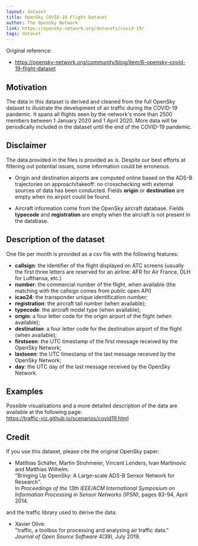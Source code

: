```yaml
---
layout: dataset
title: OpenSky COVID-19 Flight Dataset
author: The OpenSky Network
link: https://opensky-network.org/datasets/covid-19/
tags: dataset
---
```


Original reference:
- <https://opensky-network.org/community/blog/item/6-opensky-covid-19-flight-dataset>


## Motivation

The data in this dataset is derived and cleaned from the full OpenSky
dataset to illustrate the development of air traffic during the COVID-19 pandemic. 
It spans all flights seen by the network's more than 2500 members between 
1 January 2020 and 1 April 2020. More data will be periodically
included in the dataset until the end of the COVID-19 pandemic.


## Disclaimer

The data provided in the files is provided as is. Despite our best efforts at 
filtering out potential issues, some information could be erroneous.

- Origin and destination airports are computed online based on the ADS-B
  trajectories on approach/takeoff: no crosschecking with external sources of 
  data has been conducted. Fields **origin** or **destination** are empty
  when no airport could be found.
  
- Aircraft information come from the OpenSky aircraft database. Fields
  **typecode** and **registration** are empty when the aircraft is not
  present in the database.


## Description of the dataset

One file per month is provided as a csv file with the following
features:

- **callsign**: the identifier of the flight displayed on ATC screens
  (usually the first three letters are reserved for an airline: AFR
  for Air France, DLH for Lufthansa, etc.)
- **number**: the commercial number of the flight, when available (the
  matching with the callsign comes from public open API)
- **icao24**: the transponder unique identification number;
- **registration**: the aircraft tail number (when available);
- **typecode**: the aircraft model type (when available);
- **origin**: a four letter code for the origin airport of the flight
  (when available);
- **destination**: a four letter code for the destination airport of
  the flight (when available);
- **firstseen**: the UTC timestamp of the first message received by
  the OpenSky Network;
- **lastseen**: the UTC timestamp of the last message received by the
  OpenSky Network;
- **day**: the UTC day of the last message received by the OpenSky
  Network.


## Examples

Possible visualisations and a more detailed description of the data are 
available at the following page:  
<https://traffic-viz.github.io/scenarios/covid19.html>


## Credit 

If you use this dataset, please cite the original OpenSky paper:

- Matthias Schäfer, Martin Strohmeier, Vincent Lenders, Ivan Martinovic and Matthias Wilhelm.  
  "Bringing Up OpenSky: A Large-scale ADS-B Sensor Network for Research".  
  In *Proceedings of the 13th IEEE/ACM International Symposium on Information Processing in Sensor Networks (IPSN)*, pages 83-94, April 2014.

and the traffic library used to derive the data:

- Xavier Olive.  
  "traffic, a toolbox for processing and analysing air traffic data."  
  *Journal of Open Source Software* 4(39), July 2019.


